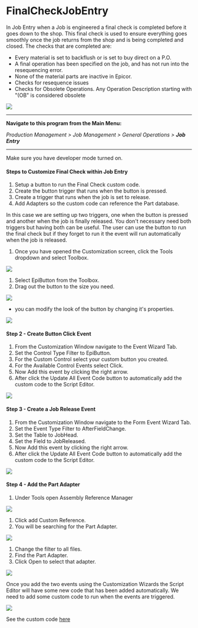 # FinalCheckJobEntry
In Job Entry when a Job is engineered a final check is completed before it goes down to the shop. This final check is used to ensure everything goes smoothly once the job returns from the shop and is being completed and closed. The checks that are completed are:

- Every material is set to backflush or is set to buy direct on a P.O.
- A final operation has been specified on the job, and has not run into the resequencing error.
- None of the material parts are inactive in Epicor.
- Checks for resequence issues
- Checks for Obsolete Operations. Any Operation Description starting with "(OB" is considered obsolete

![](images/03-FinalCheckJob_01.png)

---

**Navigate to this program from the Main Menu:**

_Production Management > Job Management > General Operations > **Job Entry**_ 

---

Make sure you have developer mode turned on.

#### Steps to Customize Final Check within Job Entry

1. Setup a button to run the Final Check custom code.
2. Create the button trigger that runs when the button is pressed.
3. Create a trigger that runs when the job is set to release.
4. Add Adapters so the custom code can reference the Part database.

In this case we are setting up two triggers, one when the button is pressed and another when the job is finally released. You don't necessary need both triggers but having both can be useful. The user can use the button to run the final check but if they forget to run it the event will run automatically when the job is released.

1. Once you have opened the Customization screen, click the Tools dropdown and select Toolbox.

![](images/03-FinalCheckJob_02.png)

1. Select EpiButton from the Toolbox.
2. Drag out the button to the size you need.

![](images/03-FinalCheckJob_03.png)

- you can modify the look of the button by changing it's properties.

![](images/03-FinalCheckJob_04.png)

#### Step 2 - Create Button Click Event

1. From the Customization Window navigate to the Event Wizard Tab.
2. Set the Control Type Filter to EpiButton.
3. For the Custom Control select your custom button you created.
4. For the Available Control Events select Click.
5. Now Add this event by clicking the right arrow.
6. After click the Update All Event Code button to automatically add the custom code to the Script Editor.

![](images/03-FinalCheckJob_05.png)

#### Step 3 - Create a Job Release Event

1. From the Customization Window navigate to the Form Event Wizard Tab.
2. Set the Event Type Filter to AfterFieldChange.
3. Set the Table to JobHead.
4. Set the Field to JobReleased.
5. Now Add this event by clicking the right arrow.
6. After click the Update All Event Code button to automatically add the custom code to the Script Editor.

![](images/03-FinalCheckJob_06.png)

#### Step 4 - Add the Part Adapter

1. Under Tools open Assembly Reference Manager

![](images/03-FinalCheckJob_07.png)

1. Click add Custom Reference.
2. You will be searching for the Part Adapter.

![](images/03-FinalCheckJob_08.png)

1. Change the filter to all files.
2. Find the Part Adapter.
3. Click Open to select that adapter.

![](images/03-FinalCheckJob_09.png)

Once you add the two events using the Customization Wizards the Script Editor will have some new code that has been added automatically. We need to add some custom code to run when the events are triggered.

![](images/03-FinalCheckJob_10.png)

See the custom code [here](FinalCheckJobEntry.h)
